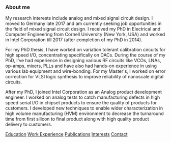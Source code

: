 ### About me

My research interests include analog and mixed signal circuit design. 
I moved to Germany late 2017 and am currently seeking job opportunities in the field of mixed signal circuit design.
I received my PhD in Electrical and Computer Engineering from Cornell University (New York, USA) and worked in Intel Corporation till 2017 (after completion of my PhD in 2014). 

For my PhD thesis, I have worked on variation tolerant calibration circuits for high speed I/O, concentrating specifically on DACs. During the course of my PhD, I've had experience in designing various RF circuits like VCOs, LNAs, op-amps, mixers, PLLs and have also had hands-on experience in using various lab equipment and wire-bonding. For my Master's, I worked on error correction for VLSI logic synthesis to improve reliability of nanoscale digital circuits.

After my PhD, I joined Intel Corporation as an Analog product development engineer. I worked on analog tests to catch manufacturing defects in high speed serial I/O in chipset products to ensure the quality of products for customers. I developed new techniques to enable wider characterization in high volume manufacturing (HVM) environment to decrease the turnaround time from first silicon to final product along with high quality product delivery to customers.

[Education](https://ishitamukhopadhyay.github.io/education.html) [Work Experience](https://ishitamukhopadhyay.github.io/workexperience.html) [Publications](https://ishitamukhopadhyay.github.io/publications.html) [Interests](https://ishitamukhopadhyay.github.io/interests.html) [Contact](https://ishitamukhopadhyay.github.io/contact.html)
